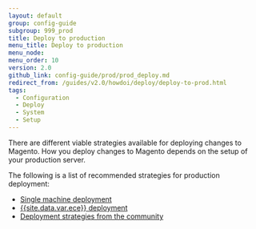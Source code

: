 ```yaml
---
layout: default
group: config-guide
subgroup: 999_prod
title: Deploy to production
menu_title: Deploy to production
menu_node:
menu_order: 10
version: 2.0
github_link: config-guide/prod/prod_deploy.md
redirect_from: /guides/v2.0/howdoi/deploy/deploy-to-prod.html
tags:
  - Configuration
  - Deploy
  - System
  - Setup
---
```


There are different viable strategies available for deploying changes to Magento.
How you deploy changes to Magento depends on the setup of your production server.

The following is a list of recommended strategies for production deployment:

* [Single machine deployment][0]
* [{{site.data.var.ece}} deployment][1]
* [Deployment strategies from the community][2]

[0]: {{page.baseurl}}config-guide/prod/single-machine-deployment.html
[1]: {{page.baseurl}}cloud/reference/discover-deploy.html
[2]: {{site.baseurl}}community/resources/#installdeploy
